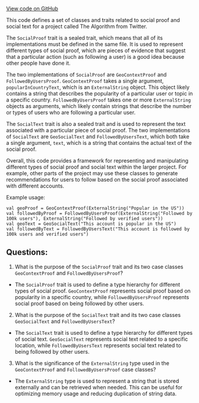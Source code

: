 [View code on GitHub](https://github.com/misbahsy/the-algorithm/follow-recommendations-service/server/src/main/scala/com/twitter/follow_recommendations/assembler/models/SocialProof.scala)

This code defines a set of classes and traits related to social proof and social text for a project called The Algorithm from Twitter. 

The `SocialProof` trait is a sealed trait, which means that all of its implementations must be defined in the same file. It is used to represent different types of social proof, which are pieces of evidence that suggest that a particular action (such as following a user) is a good idea because other people have done it. 

The two implementations of `SocialProof` are `GeoContextProof` and `FollowedByUsersProof`. `GeoContextProof` takes a single argument, `popularInCountryText`, which is an `ExternalString` object. This object likely contains a string that describes the popularity of a particular user or topic in a specific country. `FollowedByUsersProof` takes one or more `ExternalString` objects as arguments, which likely contain strings that describe the number or types of users who are following a particular user. 

The `SocialText` trait is also a sealed trait and is used to represent the text associated with a particular piece of social proof. The two implementations of `SocialText` are `GeoSocialText` and `FollowedByUsersText`, which both take a single argument, `text`, which is a string that contains the actual text of the social proof. 

Overall, this code provides a framework for representing and manipulating different types of social proof and social text within the larger project. For example, other parts of the project may use these classes to generate recommendations for users to follow based on the social proof associated with different accounts. 

Example usage:

```
val geoProof = GeoContextProof(ExternalString("Popular in the US"))
val followedByProof = FollowedByUsersProof(ExternalString("Followed by 100k users"), ExternalString("Followed by verified users"))
val geoText = GeoSocialText("This account is popular in the US")
val followedByText = FollowedByUsersText("This account is followed by 100k users and verified users")
```
## Questions: 
 1. What is the purpose of the `SocialProof` trait and its two case classes `GeoContextProof` and `FollowedByUsersProof`?
- The `SocialProof` trait is used to define a type hierarchy for different types of social proof. `GeoContextProof` represents social proof based on popularity in a specific country, while `FollowedByUsersProof` represents social proof based on being followed by other users.
 
2. What is the purpose of the `SocialText` trait and its two case classes `GeoSocialText` and `FollowedByUsersText`?
- The `SocialText` trait is used to define a type hierarchy for different types of social text. `GeoSocialText` represents social text related to a specific location, while `FollowedByUsersText` represents social text related to being followed by other users.

3. What is the significance of the `ExternalString` type used in the `GeoContextProof` and `FollowedByUsersProof` case classes?
- The `ExternalString` type is used to represent a string that is stored externally and can be retrieved when needed. This can be useful for optimizing memory usage and reducing duplication of string data.